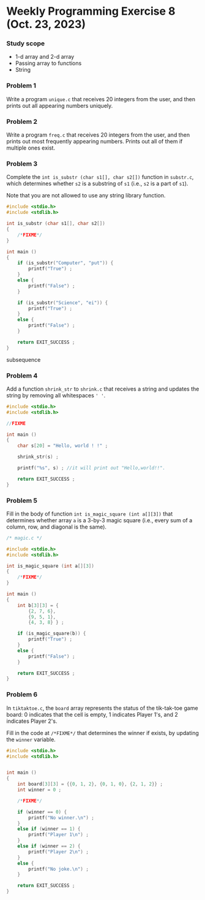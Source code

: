 # Weekly Programming Exercise 8 (Oct. 23, 2023)

### Study scope
* 1-d array and 2-d array
* Passing array to functions
* String

### Problem 1 ###

Write a program ``unique.c`` that receives 20 integers from the user, and then prints out all appearing numbers uniquely.

### Problem 2 ###

Write a program ``freq.c`` that receives 20 integers from the user, and then prints out most frequently appearing numbers. Prints out all of them if multiple ones exist.

### Problem 3 ###

Complete the ``int is_substr (char s1[], char s2[])`` function in ``substr.c``, which determines whether ``s2`` is a substring of ``s1`` (i.e., ``s2`` is a part of ``s1``).

Note that you are not allowed to use any string library function.

```C
#include <stdio.h>
#include <stdlib.h>

int is_substr (char s1[], char s2[])
{
	/*FIXME*/
}

int main ()
{
	if (is_substr("Computer", "put")) {
		printf("True") ;
	}
	else {
		printf("False") ;
	}

	if (is_substr("Science", "ei")) {
		printf("True") ;
	}
	else {
		printf("False") ;
	}

	return EXIT_SUCCESS ;
}
```

subsequence

### Problem 4 ###

Add a function ``shrink_str`` to ``shrink.c`` that receives a string and updates the string by removing all whitespaces ``' '``.

```C
#include <stdio.h>
#include <stdlib.h>

//FIXME

int main ()
{
	char s[20] = "Hello, world ! !" ;

	shrink_str(s) ;

	printf("%s", s) ; //it will print out "Hello,world!!".

	return EXIT_SUCCESS ;
}
```


### Problem 5 ###

Fill in the body of function ``int is_magic_square (int a[][3])`` that determines whether array ``a`` is a 3-by-3 magic square (i.e., every sum of a column, row, and diagonal is the same).

```C
/* magic.c */

#include <stdio.h>
#include <stdlib.h>

int is_magic_square (int a[][3]) 
{
	/*FIXME*/
}

int main ()
{
	int b[3][3] = {
		{2, 7, 6}, 
		{9, 5, 1}, 
		{4, 3, 8} } ;

	if (is_magic_square(b)) {
		printf("True") ;
	}
	else {
		printf("False") ;
	}

	return EXIT_SUCCESS ;
}
```

### Problem 6 ###

In ``tiktaktoe.c``, the ``board`` array represents the status of the tik-tak-toe game board: 0 indicates that the cell is empty, 1 indicates Player 1's, and 2 indicates Player 2's.

Fill in the code at ``/*FIXME*/`` that determines the winner if exists, by updating the ``winner`` variable.


```C
#include <stdio.h>
#include <stdlib.h>


int main ()
{
	int board[3][3] = {{0, 1, 2}, {0, 1, 0}, {2, 1, 2}} ;
	int winner = 0 ;

	/*FIXME*/

	if (winner == 0) {
		printf("No winner.\n") ;
	}
	else if (winner == 1) {
		printf("Player 1\n") ;
	}
	else if (winner == 2) {
		printf("Player 2\n") ;
	}
	else {
		printf("No joke.\n") ;
	}

	return EXIT_SUCCESS ;
}
```

